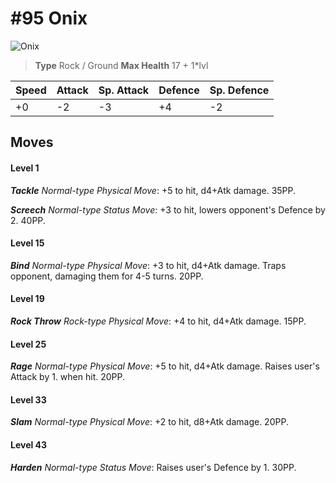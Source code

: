 # #95 Onix


![Onix](https://img.pokemondb.net/sprites/home/normal/1x/onix.png)

> **Type** Rock / Ground
> **Max Health** 17 + 1\*lvl

| Speed | Attack | Sp. Attack | Defence | Sp. Defence |
| ----- | ------ | ---------- | ------- | ----------- |
| +0 | -2 | -3 | +4 | -2 |

## Moves
#### Level 1

***Tackle** Normal-type Physical Move*: +5 to hit, d4+Atk damage.  35PP.

***Screech** Normal-type Status Move*: +3 to hit, lowers opponent's Defence by 2. 40PP.
#### Level 15

***Bind** Normal-type Physical Move*: +3 to hit, d4+Atk damage. Traps opponent, damaging them for 4-5 turns. 20PP.
#### Level 19

***Rock Throw** Rock-type Physical Move*: +4 to hit, d4+Atk damage.  15PP.
#### Level 25

***Rage** Normal-type Physical Move*: +5 to hit, d4+Atk damage. Raises user's Attack by 1. when hit. 20PP.
#### Level 33

***Slam** Normal-type Physical Move*: +2 to hit, d8+Atk damage.  20PP.
#### Level 43

***Harden** Normal-type Status Move*: Raises user's Defence by 1. 30PP.

